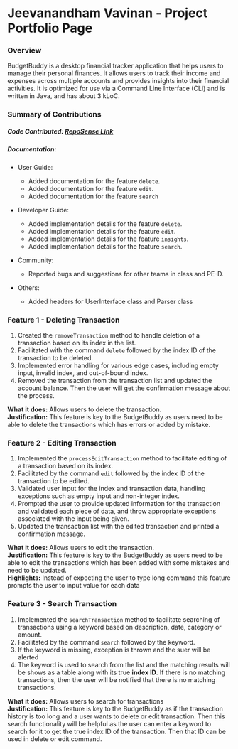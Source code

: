 # Jeevanandham Vavinan - Project Portfolio Page

### Overview
BudgetBuddy is a desktop financial tracker application that helps users to manage their personal finances. It allows
users to track their income and expenses across multiple accounts and provides insights into their financial activities.
It is optimized for use via a Command Line Interface (CLI) and is written in Java, and has about 3 kLoC.

### Summary of Contributions
##### Code Contributed: [RepoSense Link](https://nus-cs2113-ay2324s2.github.io/tp-dashboard/?search=vavinan&breakdown=true&sort=groupTitle%20dsc&sortWithin=title&since=2024-02-23&timeframe=commit&mergegroup=&groupSelect=groupByRepos&checkedFileTypes=docs~functional-code~test-code~other)
##### Documentation:
   * User Guide:
      * Added documentation for the feature `delete`.
      * Added documentation for the feature `edit`.
      * Added documentation for the feature `search`
   * Developer Guide:
      * Added implementation details for the feature `delete`.
      * Added implementation details for the feature `edit`.
      * Added implementation details for the feature `insights`.
      * Added implementation details for the feature `search`.
   
   * Community:
      * Reported bugs and suggestions for other teams in class and PE-D.
     
   * Others:
      * Added headers for UserInterface class and Parser class
### Feature 1 - Deleting Transaction

1. Created the `removeTransaction` method to handle deletion of a transaction based on its index in the list.
2. Facilitated with the command `delete` followed by the index ID of the transaction to be deleted.
3. Implemented error handling for various edge cases, including empty input, invalid index, and out-of-bound
   index.
4. Removed the transaction from the transaction list and updated the account balance. Then the user will
   get the confirmation message about the process.

**What it does:** Allows users to delete the transaction. <br>
**Justification:** This feature is key to the BudgetBuddy as users need to be able to delete the transactions
which has errors or added by mistake.

### Feature 2 - Editing Transaction

1. Implemented the `processEditTransaction` method to facilitate editing of a transaction based on its index.
2. Facilitated by the command `edit` followed by the index ID of the transaction to be edited.
3. Validated user input for the index and transaction data, handling exceptions such as empty input and
   non-integer index.
4. Prompted the user to provide updated information for the transaction and validated each piece of data,
   and throw appropriate exceptions associated with the input being given.
5. Updated the transaction list with the edited transaction and printed a confirmation message.
   
**What it does:** Allows users to edit the transaction.<br>
**Justification:** This feature is key to the BudgetBuddy as users need to be able to edit the transactions 
which has been added with some mistakes and need to be updated. <br>
**Highlights:** Instead of expecting the user to type long command this feature prompts the user to input 
value for each data

### Feature 3 - Search Transaction

1. Implemented the `searchTransaction` method to facilitate searching of transactions using a keyword 
   based on description, date, category or amount.
2. Facilitated by the command `search` followed by the keyword.
3. If the keyword is missing, exception is thrown and the suer will be alerted
4. The keyword is used to search from the list and the matching results will be shows as a table along 
   with its true **index ID**. If there is no matching transactions, then the user will be notified that there 
   is no matching transactions.

**What it does:** Allows users to search for transactions<br>
**Justification:** This feature is key to the BudgetBuddy as if the transaction history is too long and 
a user wants to delete or edit transaction. Then this search functionality will be helpful as the user can 
enter a keyword to search for it to get the true index ID of the transaction. Then that ID can be used in 
delete or edit command.


